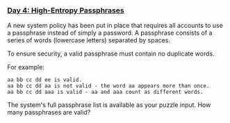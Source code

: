 ### [Day 4: High-Entropy Passphrases](http://adventofcode.com/2017/day/4)

A new system policy has been put in place that requires all accounts to use a passphrase instead of simply a password. A passphrase consists of a series of words (lowercase letters) separated by spaces.

To ensure security, a valid passphrase must contain no duplicate words.

For example:

    aa bb cc dd ee is valid.
    aa bb cc dd aa is not valid - the word aa appears more than once.
    aa bb cc dd aaa is valid - aa and aaa count as different words.

The system's full passphrase list is available as your puzzle input. How many passphrases are valid?
